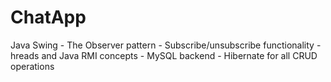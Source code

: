 # ChatApp
 Java Swing - The Observer pattern - Subscribe/unsubscribe functionality - hreads and Java RMI concepts - MySQL backend - Hibernate for all CRUD operations 
